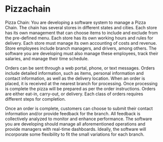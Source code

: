 # Pizzachain


Pizza Chain:
You are developing a software system to manage a Pizza Chain. The chain has several stores in different states and cities. Each store has its own management that can choose items to include and exclude from the pre-defined menu. Each store has its own working hours and rules for delivery. Each store must manage its own accounting of costs and revenue. Store employees include branch managers, and drivers, among others. The software you are developing must also manage these employees, track their salaries, and manage their time schedule.
 
Orders can be sent through a web portal, phone, or text messages. Orders include detailed information, such as items, personal information and contact information, as well as the delivery location. When an order is placed, it is received at the nearest branch for processing. Once processing is complete the pizza will be prepared as per the order instructions. Orders are either eat-in, carry-out, or delivery. Each class of orders requires different steps for completion.
 
Once an order is complete, customers can choose to submit their contact information and/or provide feedback for the branch. All feedback is collectively analyzed to monitor and enhance performance. The software you are developing should manage all aforementioned operations and provide managers with real-time dashboards. Ideally, the software will incorporate some flexibility to fit the small variations for each branch.


